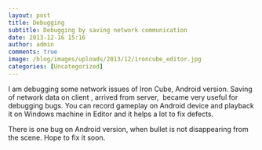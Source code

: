 ```yaml
---
layout: post
title: Debugging
subtitle: Debugging by saving network communication
date: 2013-12-16 15:16
author: admin
comments: true
image: /blog/images/uploads/2013/12/ironcube_editor.jpg
categories: [Uncategorized]
---
```

I am debugging some network issues of Iron Cube, Android version. Saving of network data on client , arrived from server,  became very useful for debugging bugs. You can record gameplay on Android device and playback it on Windows machine in Editor and it helps a lot to fix defects.

There is one bug on Android version, when bullet is not disappearing from the scene. Hope to fix it soon.


